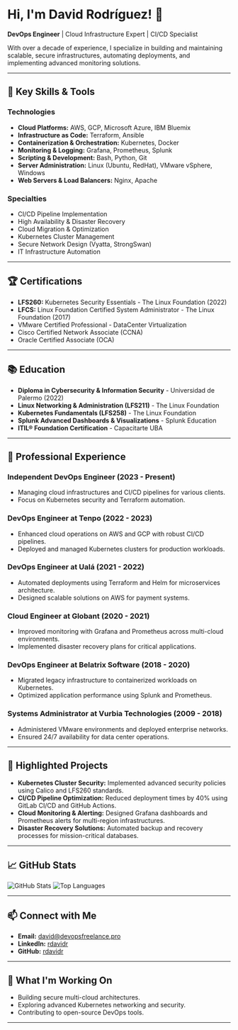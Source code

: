 # Hi, I'm David Rodríguez! 👋

**DevOps Engineer** | Cloud Infrastructure Expert | CI/CD Specialist

With over a decade of experience, I specialize in building and maintaining scalable, secure infrastructures, automating deployments, and implementing advanced monitoring solutions.

---

## 🚀 **Key Skills & Tools**

### **Technologies**
- **Cloud Platforms:** AWS, GCP, Microsoft Azure, IBM Bluemix
- **Infrastructure as Code:** Terraform, Ansible
- **Containerization & Orchestration:** Kubernetes, Docker
- **Monitoring & Logging:** Grafana, Prometheus, Splunk
- **Scripting & Development:** Bash, Python, Git
- **Server Administration:** Linux (Ubuntu, RedHat), VMware vSphere, Windows
- **Web Servers & Load Balancers:** Nginx, Apache

### **Specialties**
- CI/CD Pipeline Implementation
- High Availability & Disaster Recovery
- Cloud Migration & Optimization
- Kubernetes Cluster Management
- Secure Network Design (Vyatta, StrongSwan)
- IT Infrastructure Automation

---

## 🏆 **Certifications**

- **LFS260:** Kubernetes Security Essentials - The Linux Foundation (2022)
- **LFCS:** Linux Foundation Certified System Administrator - The Linux Foundation (2017)
- VMware Certified Professional - DataCenter Virtualization
- Cisco Certified Network Associate (CCNA)
- Oracle Certified Associate (OCA)

---

## 📚 **Education**

- **Diploma in Cybersecurity & Information Security** - Universidad de Palermo (2022)
- **Linux Networking & Administration (LFS211)** - The Linux Foundation
- **Kubernetes Fundamentals (LFS258)** - The Linux Foundation
- **Splunk Advanced Dashboards & Visualizations** - Splunk Education
- **ITIL® Foundation Certification** - Capacitarte UBA

---

## 💼 **Professional Experience**

### **Independent DevOps Engineer** (2023 - Present)
- Managing cloud infrastructures and CI/CD pipelines for various clients.
- Focus on Kubernetes security and Terraform automation.

### **DevOps Engineer at Tenpo** (2022 - 2023)
- Enhanced cloud operations on AWS and GCP with robust CI/CD pipelines.
- Deployed and managed Kubernetes clusters for production workloads.

### **DevOps Engineer at Ualá** (2021 - 2022)
- Automated deployments using Terraform and Helm for microservices architecture.
- Designed scalable solutions on AWS for payment systems.

### **Cloud Engineer at Globant** (2020 - 2021)
- Improved monitoring with Grafana and Prometheus across multi-cloud environments.
- Implemented disaster recovery plans for critical applications.

### **DevOps Engineer at Belatrix Software** (2018 - 2020)
- Migrated legacy infrastructure to containerized workloads on Kubernetes.
- Optimized application performance using Splunk and Prometheus.

### **Systems Administrator at Vurbia Technologies** (2009 - 2018)
- Administered VMware environments and deployed enterprise networks.
- Ensured 24/7 availability for data center operations.

---

## 🌟 **Highlighted Projects**

- **Kubernetes Cluster Security:** Implemented advanced security policies using Calico and LFS260 standards.
- **CI/CD Pipeline Optimization:** Reduced deployment times by 40% using GitLab CI/CD and GitHub Actions.
- **Cloud Monitoring & Alerting:** Designed Grafana dashboards and Prometheus alerts for multi-region infrastructures.
- **Disaster Recovery Solutions:** Automated backup and recovery processes for mission-critical databases.

---

## 📈 **GitHub Stats**

![GitHub Stats](https://github-readme-stats.vercel.app/api?username=rdavidr&show_icons=true&theme=radical)
![Top Languages](https://github-readme-stats.vercel.app/api/top-langs/?username=rdavidr&layout=compact&theme=radical)

---

## 📫 **Connect with Me**

- **Email:** [david@devopsfreelance.pro](mailto:david@devopsfreelance.pro)
- **LinkedIn:** [rdavidr](https://linkedin.com/in/rdavidr)
- **GitHub:** [rdavidr](https://github.com/rdavidr)

---

## 🎯 **What I'm Working On**

- Building secure multi-cloud architectures.
- Exploring advanced Kubernetes networking and security.
- Contributing to open-source DevOps tools.

---
